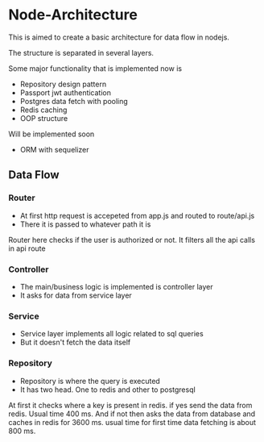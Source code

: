 # Node-Architecture

This is aimed to create a basic architecture for data flow in nodejs.

The structure is separated in several layers.

Some major functionality that is implemented now is

- Repository design pattern
- Passport jwt authentication
- Postgres data fetch with pooling
- Redis caching
- OOP structure

Will be implemented soon

- ORM with sequelizer

## Data Flow

### Router

- At first http request is accepeted from app.js and routed to route/api.js
- There it is passed to whatever path it is

Router here checks if the user is authorized or not. It filters all the api calls in api route

### Controller

- The main/business logic is implemented is controller layer
- It asks for data from service layer

### Service

- Service layer implements all logic related to sql queries
- But it doesn't fetch the data itself

### Repository

- Repository is where the query is executed
- It has two head. One to redis and other to postgresql

At first it checks where a key is present in redis. if yes send the data from redis. Usual time 400 ms. And if not then asks the data from database and caches in redis for 3600 ms. usual time for first time data fetching is about 800 ms. 